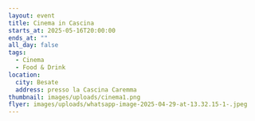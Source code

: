 ```yaml
---
layout: event
title: Cinema in Cascina
starts_at: 2025-05-16T20:00:00
ends_at: ""
all_day: false
tags:
  - Cinema
  - Food & Drink
location:
  city: Besate
  address: presso la Cascina Caremma
thumbnail: images/uploads/cinema1.png
flyer: images/uploads/whatsapp-image-2025-04-29-at-13.32.15-1-.jpeg
---
```

